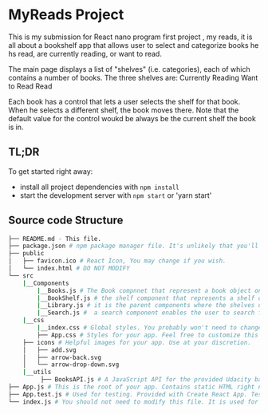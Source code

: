 # MyReads Project

This is my submission for React nano program first project , my reads, it is all about a bookshelf app that allows user to select and categorize books he hs read, are currently reading, or want to read.

The main page displays a list of "shelves" (i.e. categories), each of which contains a number of books. The three shelves are:
Currently Reading
Want to Read
Read

Each book has a control that lets a user selects the shelf for that book. When he selects a different shelf, the book moves there. Note that the default value for the control woukd be always be the current shelf the book is in.

## TL;DR

To get started right away:

* install all project dependencies with `npm install`
* start the development server with `npm start` or 'yarn start'

## Source code Structure
```bash
├── README.md - This file.
├── package.json # npm package manager file. It's unlikely that you'll need to modify this.
├── public
│   ├── favicon.ico # React Icon, You may change if you wish.
│   └── index.html # DO NOT MODIFY
└── src
    |__Components
        |__Books.js # The Book compnnet that represent a book object on a shelf.
        |__BookShelf.js # the shelf component that represents a shelf object , it has one child , a book componenet , and two parents , Library and Search Components.
        |__Library.js # it is the parent components where the shelves data are formnulated and passed down to         BookShelf  component , it represents that user's own library i.e. list of books
        |__Search.js #  a search component enables the user to search for a book and add it to his own librray.
    |__css 
        |__index.css # Global styles. You probably won't need to change anything here.  
        ├── App.css # Styles for your app. Feel free to customize this as you desire.
    ├── icons # Helpful images for your app. Use at your discretion.
    │   ├── add.svg
    │   ├── arrow-back.svg
    │   └── arrow-drop-down.svg
    |__utils
         ├── BooksAPI.js # A JavaScript API for the provided Udacity backend. Instructions for the methods are below.
├── App.js # This is the root of your app. Contains static HTML right now.
├── App.test.js # Used for testing. Provided with Create React App. Testing is encouraged, but not required.
└── index.js # You should not need to modify this file. It is used for DOM rendering only.
